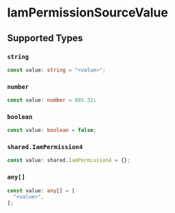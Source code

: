 # IamPermissionSourceValue


## Supported Types

### `string`

```typescript
const value: string = "<value>";
```

### `number`

```typescript
const value: number = 805.32;
```

### `boolean`

```typescript
const value: boolean = false;
```

### `shared.IamPermission4`

```typescript
const value: shared.IamPermission4 = {};
```

### `any[]`

```typescript
const value: any[] = [
  "<value>",
];
```

